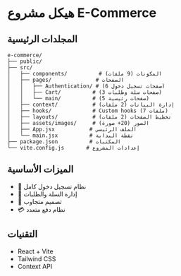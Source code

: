 # هيكل مشروع E-Commerce 

## المجلدات الرئيسية
```
e-commerce/
├── public/
├── src/
│   ├── components/          # المكونات (9 ملفات)
│   ├── pages/              # الصفحات
│   │   ├── Authentication/ # (6 صفحات تسجيل دخول)
│   │   ├── Cart/          # (3 صفحات سلة وطلبات)  
│   │   └── main/          # (5 صفحات رئيسية)
│   ├── context/           # إدارة البيانات (2 ملفات)
│   ├── hooks/             # Custom hooks (7 ملفات)
│   ├── layouts/           # تخطيط الصفحات (2 ملفات)
│   ├── assets/images/     # الصور (20+ صورة)
│   ├── App.jsx           # الملف الرئيسي
│   └── main.jsx          # نقطة البداية
├── package.json          # المكتبات
└── vite.config.js       # إعدادات المشروع
```

## الميزات الأساسية
- 🔐 نظام تسجيل دخول كامل
- 🛒 إدارة السلة والطلبات  
- 📱 تصميم متجاوب
- 💳 نظام دفع متعدد

## التقنيات
- React + Vite
- Tailwind CSS
- Context API